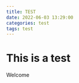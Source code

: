 ```yaml
---
title: TEST
date: 2022-06-03 13:29:00
categories: test
tags: test
---
```


# This is a test

Welcome